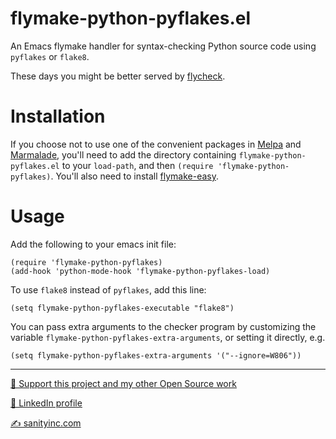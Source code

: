 flymake-python-pyflakes.el
==========================

An Emacs flymake handler for syntax-checking Python source code using
`pyflakes` or `flake8`.

These days you might be better served by [flycheck](https://github.com/flycheck/flycheck).

Installation
=============

If you choose not to use one of the convenient packages in
[Melpa][melpa] and [Marmalade][marmalade], you'll need to add the
directory containing `flymake-python-pyflakes.el` to your `load-path`, and then
`(require 'flymake-python-pyflakes)`. You'll also need to install
[flymake-easy](https://github.com/purcell/flymake-easy).

Usage
=====

Add the following to your emacs init file:

    (require 'flymake-python-pyflakes)
    (add-hook 'python-mode-hook 'flymake-python-pyflakes-load)

To use `flake8` instead of `pyflakes`, add this line:

    (setq flymake-python-pyflakes-executable "flake8")

You can pass extra arguments to the checker program by customizing
the variable `flymake-python-pyflakes-extra-arguments`, or setting it
directly, e.g.

    (setq flymake-python-pyflakes-extra-arguments '("--ignore=W806"))

[marmalade]: http://marmalade-repo.org
[melpa]: http://melpa.org

<hr>

[💝 Support this project and my other Open Source work](https://www.patreon.com/sanityinc)

[💼 LinkedIn profile](https://uk.linkedin.com/in/stevepurcell)

[✍ sanityinc.com](http://www.sanityinc.com/)
